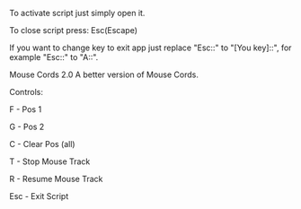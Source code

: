 To activate script just simply open it.

To close script press: Esc(Escape)

If you want to change key to exit app just replace "Esc::" to "[You key]::", for example "Esc::" to "A::".



Mouse Cords 2.0
A better version of Mouse Cords.



Controls:


F - Pos 1


G - Pos 2


C - Clear Pos (all)


T - Stop Mouse Track


R - Resume Mouse Track


Esc - Exit Script
